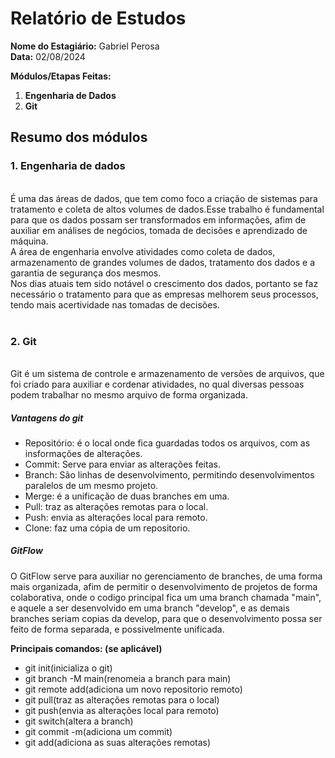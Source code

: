 # Relatório de Estudos

**Nome do Estagiário:** Gabriel Perosa  
**Data:** 02/08/2024

**Módulos/Etapas Feitas:**  
1. **Engenharia de Dados**
2. **Git**

## Resumo dos módulos 
 <h3>1. Engenharia de dados</h3><br>
 É uma das áreas de dados, que tem como foco a criação de sistemas para tratamento e coleta de altos volumes de dados.Esse trabalho é fundamental para que os dados possam ser transformados em informações, afim de auxiliar em análises de negócios, tomada de decisões e aprendizado de máquina.<br>
 A área de engenharia envolve atividades como coleta de dados, armazenamento de grandes volumes de dados, tratamento dos dados e a garantia de segurança dos mesmos.<br>
 Nos dias atuais tem sido notável o crescimento dos dados, portanto se faz necessário o tratamento para que as empresas melhorem seus processos, tendo mais acertividade nas tomadas de decisões. <br>
 <br>
 <h3>2. Git</h3><br>
Git é um sistema de controle e armazenamento de versões de arquivos, que foi criado para auxiliar e cordenar atividades, no qual diversas pessoas podem trabalhar no mesmo arquivo de forma organizada.<br>
<h5>Vantagens do git</h5>

- Repositório: é o local onde fica guardadas todos os arquivos, com as insformações de alterações.<br>
- Commit: Serve para enviar as alterações feitas.<br>
- Branch: São linhas de desenvolvimento, permitindo desenvolvimentos paralelos de um mesmo projeto.<br>
- Merge: é a unificação de duas branches em uma.<br>
- Pull: traz as alterações remotas para o local.<br>
- Push: envia as alterações local para remoto.<br>
- Clone: faz uma cópia de um repositorio.<br>
<h5>GitFlow</h5>
O GitFlow serve para auxiliar no gerenciamento de branches, de uma forma mais organizada, afim de permitir o desenvolvimento de projetos de forma colaborativa, onde o codigo principal fica um uma branch chamada "main", e aquele a ser desenvolvido em uma branch "develop", e as demais branches seriam copias da develop, para que o desenvolvimento possa ser feito de forma separada, e possivelmente unificada.<br>

**Principais comandos: (se aplicável)**  
- git init(inicializa o git)
- git branch -M main(renomeia a branch para main)
- git remote add(adiciona um novo repositorio remoto)
- git pull(traz as alterações remotas para o local)
- git push(envia as alterações local para remoto)
- git switch(altera a branch)
- git commit -m(adiciona um commit)
- git add(adiciona as suas alterações remotas)

